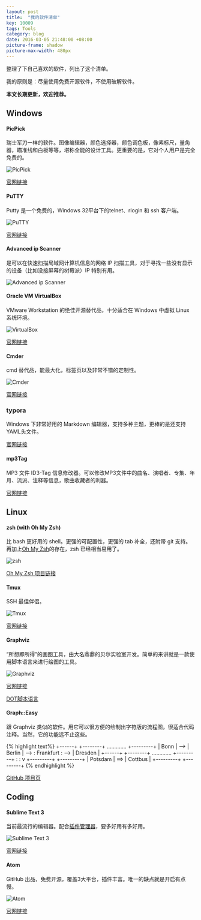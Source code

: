 ```yaml
---
layout: post
title:  "我的软件清单"
key: 10009
tags: Tools
category: blog
date: 2016-03-05 21:48:00 +08:00
picture-frame: shadow
picture-max-width: 480px
---
```


整理了下自己喜欢的软件，列出了这个清单。

我的原则是：尽量使用免费开源软件，不使用破解软件。

**本文长期更新，欢迎推荐。**
<!--more-->

## Windows

#### PicPick

瑞士军刀一样的软件。图像编辑器，颜色选择器，颜色调色板，像素标尺，量角器，瞄准线和白板等等，堪称全能的设计工具。更重要的是，它对个人用户是完全免费的。

![PicPick](http://7xpqpj.com1.z0.glb.clouddn.com/image/post/20160305/picpick.png)

[官网链接](http://ngwin.com/picpick)


#### PuTTY

Putty 是一个免费的，Windows 32平台下的telnet、rlogin 和 ssh 客户端。

![PuTTY](http://7xpqpj.com1.z0.glb.clouddn.com/image/post/20160305/PuTTY.png)

[官网链接](http://www.putty.org/)

#### Advanced ip Scanner

是可以在快速扫描局域网计算机信息的网络 IP 扫描工具，对于寻找一些没有显示的设备（比如没接屏幕的树莓派）IP 特别有用。

![Advanced ip Scanner](http://7xpqpj.com1.z0.glb.clouddn.com/image/post/20160305/Advanced_IP_Scanner.png)


#### Oracle VM VirtualBox

VMware Workstation 的绝佳开源替代品，十分适合在 Windows 中虚拟 Linux 系统环境。

![VirtualBox](http://7xpqpj.com1.z0.glb.clouddn.com/image/post/20160305/VirtualBox.png)

[官网链接](https://www.virtualbox.org/)


#### Cmder

cmd 替代品，能最大化，标签页以及非常不错的定制性。

![Cmder](http://7xpqpj.com1.z0.glb.clouddn.com/image/post/20160305/cmder.jpg)

[官网链接](http://cmder.net/)

### typora

Windows 下非常好用的 Markdown 编辑器，支持多种主题，更棒的是还支持YAML头文件。

[官网链接](https://www.typora.io/)

#### mp3Tag

MP3 文件 ID3-Tag 信息修改器。可以修改MP3文件中的曲名、演唱者、专集、年月、流派、注释等信息，歌曲收藏者的利器。

[官网链接](http://www.mp3tag.de/)


## Linux

#### zsh (with Oh My Zsh)

比 bash 更好用的 shell。更强的可配置性，更强的 tab 补全，还附带 git 支持。再加上[Oh My Zsh](https://github.com/robbyrussell/oh-my-zsh)的存在，zsh 已经相当易用了。

![zsh](http://7xpqpj.com1.z0.glb.clouddn.com/image/post/20160305/zsh.png)

[Oh My Zsh 项目链接](https://github.com/robbyrussell/oh-my-zsh)

#### Tmux

SSH 最佳伴侣。

![Tmux](http://7xpqpj.com1.z0.glb.clouddn.com/image/post/20160305/Tmux.png)

[官网链接](https://tmux.github.io/)

#### Graphviz

“所想即所得”的画图工具，由大名鼎鼎的贝尔实验室开发。简单的来讲就是一款使用脚本语言来进行绘图的工具。

![Graphviz](http://7xpqpj.com1.z0.glb.clouddn.com/image/post/20160305/Graphviz.png)

[官网链接](http://www.graphviz.org/)

[DOT脚本语言](https://zh.wikipedia.org/wiki/DOT语言)

#### Graph::Easy

跟 Graphviz 类似的软件。用它可以很方便的绘制出字符版的流程图，很适合代码注释。当然，它的功能远不止这些。

{% highlight text%}
+------+     +--------+      .............     +---------+
| Bonn | --> | Berlin |  --> : Frankfurt : --> | Dresden |
+------+     +--------+      .............     +---------+
               :
               :
               v
             +---------+     +---------+
             | Potsdam | ==> | Cottbus |
             +---------+     +---------+
{% endhighlight %}

[GitHub 项目页](https://github.com/ironcamel/Graph-Easy)

## Coding

#### Sublime Text 3

当前最流行的编辑器。配合[插件管理器](https://packagecontrol.io/installation)，要多好用有多好用。

![Sublime Text 3](http://7xpqpj.com1.z0.glb.clouddn.com/image/post/20160305/Sublime_Text_3.png)

[官网链接](http://www.sublimetext.com/)

#### Atom

GitHub 出品，免费开源，覆盖3大平台，插件丰富。唯一的缺点就是开启有点慢。

![Atom](http://7xpqpj.com1.z0.glb.clouddn.com/image/post/20160305/atom.jpg)

[官网链接](https://www.atom.io/)




